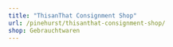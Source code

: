 ```yaml
---
title: "ThisanThat Consignment Shop"
url: /pinehurst/thisanthat-consignment-shop/
shop: Gebrauchtwaren
---
```

